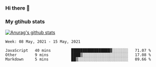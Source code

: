 ### Hi there 👋

### My gtihub stats

[![Anurag's github stats](https://github-readme-stats.vercel.app/api?username=gaozhidong)](https://github.com/gaozhidong/github-readme-stats)

<!--START_SECTION:waka-->
```text
Week: 08 May, 2021 - 15 May, 2021

JavaScript   40 mins         █████████████████▓░░░░░░░   71.07 % 
Other        9 mins          ████▒░░░░░░░░░░░░░░░░░░░░   17.08 % 
Markdown     5 mins          ██▒░░░░░░░░░░░░░░░░░░░░░░   09.66 % 
```
<!--END_SECTION:waka-->